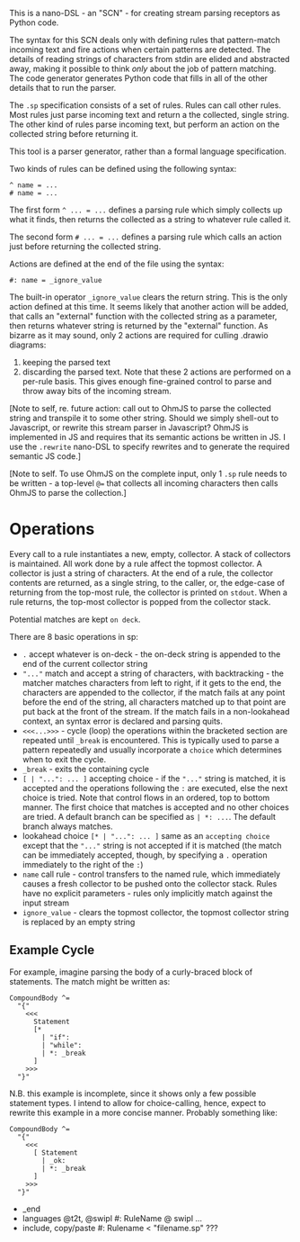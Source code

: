This is a nano-DSL - an "SCN" - for creating stream parsing receptors as Python code.

The syntax for this SCN deals only with defining rules that pattern-match incoming text and fire actions when certain patterns are detected. The details of reading strings of characters from stdin are elided and abstracted away, making it possible to think _only_ about the job of pattern matching. The code generator generates Python code that fills in all of the other details that to run the parser.

The `.sp` specification consists of a set of rules. Rules can call other rules. Most rules just parse incoming text and return a the collected, single string. The other kind of rules parse incoming text, but perform an action on the collected string before returning it.

This tool is a parser generator, rather than a formal language specification.

Two kinds of rules can be defined using the following syntax:
```
^ name = ...
# name = ...
```

The first form `^ ... = ...` defines a parsing rule which simply collects up what it finds, then returns the collected as a string to whatever rule called it.

The second form `# ... = ...` defines a parsing rule which calls an action just before returning the collected string.

Actions are defined at the end of the file using the syntax:
```
#: name = _ignore_value
```

The built-in operator `_ignore_value` clears the return string. This is the only action defined at this time. It seems likely that another action will be added, that calls an "external" function with the collected string as a parameter, then returns whatever string is returned by the "external" function. As bizarre as it may sound, only 2 actions are required for culling .drawio diagrams:
1. keeping the parsed text
2. discarding the parsed text.
Note that these 2 actions are performed on a per-rule basis. This gives enough fine-grained control to parse and throw away bits of the incoming stream.

[Note to self, re. future action: call out to OhmJS to parse the collected string and transpile it to some other string. Should we simply shell-out to Javascript, or rewrite this stream parser in Javascript? OhmJS is implemented in JS and requires that its semantic actions be written in JS. I use the `.rewrite` nano-DSL to specify rewrites and to generate the required semantic JS code.]

[Note to self. To use OhmJS on the complete input, only 1 `.sp` rule needs to be written - a top-level `@=` that collects all incoming characters then calls OhmJS to parse the collection.]

# Operations
Every call to a rule instantiates a new, empty, collector. A stack of collectors is maintained. All work done by a rule affect the topmost collector. A collector is just a string of characters. At the end of a rule, the collector contents are returned, as a single string, to the caller, or, the edge-case of returning from the top-most rule, the collector is printed on `stdout`. When a rule returns, the top-most collector is popped from the collector stack.

Potential matches are kept `on deck`.

There are 8 basic operations in sp:

- `.` accept whatever is on-deck - the on-deck string is appended to the end of the current collector string
- `"..."` match and accept a string of characters, with backtracking - the matcher matches characters from left to right, if it gets to the end, the characters are appended to the collector, if the match fails at any point before the end of the string, all characters matched up to that point are put back at the front of the stream. If the match fails in a non-lookahead context, an syntax error is declared and parsing quits.
- `<<<...>>>` - cycle (loop) the operations within the bracketed section are repeated until `_break` is encountered. This is typically used to parse a pattern repeatedly and usually incorporate a `choice` which determines when to exit the cycle. 
- `_break` - exits the containing cycle
- `[ | "...": ... ]` accepting choice - if the `"..."` string is matched, it is accepted and the operations following the `:` are executed, else the next choice is tried. Note that control flows in an ordered, top to bottom manner. The first choice that matches is accepted and no other choices are tried. A default branch can be specified as `| *: ...`. The default branch always matches.
- lookahead choice `[* | "...": ... ]` same as an `accepting choice` except that the `"..."` string is not accepted if it is matched (the match can be immediately accepted, though, by specifying a `.` operation immediately to the right of the `:`)
- `name` call rule - control transfers to the named rule, which immediately causes a fresh collector to be pushed onto the collector stack. Rules have no explicit parameters - rules only implicitly match against the input stream
- `ignore_value` - clears the topmost collector, the topmost collector string is replaced by an empty string

## Example Cycle
For example, imagine parsing the body of a curly-braced block of statements. The match might be written as:
```
CompoundBody ^=
  "{"
	<<<
	  Statement
	  [*
		| "if":
		| "while":
		| *: _break
	  ]
	>>>
  "}"
```

N.B. this example is incomplete, since it shows only a few possible statement types. I intend to allow for choice-calling, hence, expect to rewrite this example in a more concise manner. Probably something like:
```
CompoundBody ^=
  "{"
	<<<
	  [ Statement
		| _ok:
		| *: _break
	  ]
	>>>
  "}"
```

- _end
- languages @t2t, @swipl
  #: RuleName @ swipl
...
- include, copy/paste 
  #: Rulename < "filename.sp" ???
